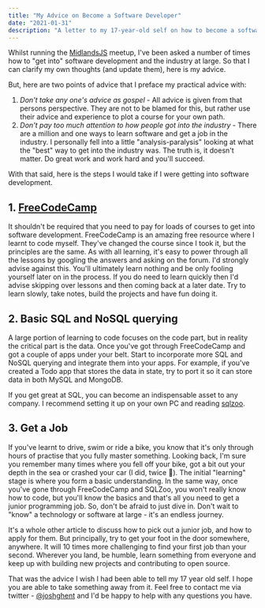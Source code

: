 ```yaml
---
title: "My Advice on Become a Software Developer"
date: "2021-01-31"
description: "A letter to my 17-year-old self on how to become a software developer."
---
```


Whilst running the [MidlandsJS](https://midlandsjs.org) meetup, I've been asked a number of times how to "get into" software development and the industry at large. So that I can clarify my own thoughts (and update them), here is my advice.

But, here are two points of advice that I preface my practical advice with:
1. *Don't take any one's advice as gospel* - All advice is given from that persons perspective. They are not to be blamed for this, but rather use their advice and experience to plot a course for your own path.
2. *Don't pay too much attention to how people got into the industry* - There are a million and one ways to learn software and get a job in the industry. I personally fell into a little "analysis-paralysis" looking at what the "best" way to get into the industry was. The truth is, it doesn't matter. Do great work and work hard and you'll succeed.

With that said, here is the steps I would take if I were getting into software development.

## 1. [FreeCodeCamp](https://freecodecamp.com)
It shouldn't be required that you need to pay for loads of courses to get into software development. FreeCodeCamp is an amazing free resource where I learnt to code myself. They've changed the course since I took it, but the principles are the same. As with all learning, it's easy to power through all the lessons by googling the answers and asking on the forum. I'd strongly advise against this. You'll ultimately learn nothing and be only fooling yourself later on in the process. If you do need to learn quickly then I'd advise skipping over lessons and then coming back at a later date. Try to learn slowly, take notes, build the projects and have fun doing it.

## 2. Basic SQL and NoSQL querying
A large portion of learning to code focuses on the code part, but in reality the critical part is the data. Once you've got through FreeCodeCamp and got a couple of apps under your belt. Start to incorporate more SQL and NoSQL querying and integrate them into your apps. For example, if you've created a Todo app that stores the data in state, try to port it so it can store data in both MySQL and MongoDB.

If you get great at SQL, you can become an indispensable asset to any company. I recommend setting it up on your own PC and reading [sqlzoo](https://sqlzoo.net).

## 3. Get a Job
If you've learnt to drive, swim or ride a bike, you know that it's only through hours of practise that you fully master something. Looking back, I'm sure you remember many times where you fell off your bike, got a bit out your depth in the sea or crashed your car (I did, twice 🙈). The initial "learning" stage is where you form a basic understanding. In the same way, once you've gone through FreeCodeCamp and SQLZoo, you won't really know how to code, but you'll know the basics and that's all you need to get a junior programming job. So, don't be afraid to just dive in. Don't wait to "know" a technology or software at large - it's an endless journey.

It's a whole other article to discuss how to pick out a junior job, and how to apply for them. But principally, try to get your foot in the door somewhere, anywhere. It will 10 times more challenging to find your first job than your second. Wherever you land, be humble, learn something from everyone and keep up with building new projects and contributing to open source.

That was the advice I wish I had been able to tell my 17 year old self. I hope you are able to take something away from it.
Feel free to contact me via twitter - [@joshghent](https://twitter.com/joshghent) and I'd be happy to help with any questions you have.
